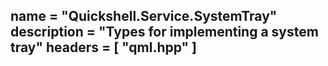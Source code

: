 name = "Quickshell.Service.SystemTray"
description = "Types for implementing a system tray"
headers = [ "qml.hpp" ]
-----
